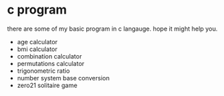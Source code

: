 # c program

there are some of my basic program in c langauge.
hope it might help you.

* age calculator
* bmi calculator
* combination calculator
* permutations calculator
* trigonometric ratio
* number system base conversion
* zero21 solitaire game